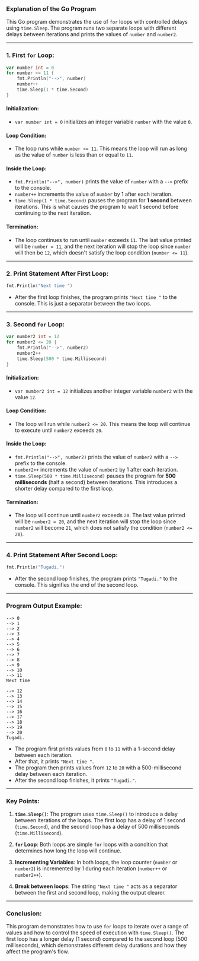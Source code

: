 ### Explanation of the Go Program

This Go program demonstrates the use of `for` loops with controlled delays using `time.Sleep`. The program runs two separate loops with different delays between iterations and prints the values of `number` and `number2`.

---

### 1. **First `for` Loop:**

```go
var number int = 0
for number <= 11 {
    fmt.Println("-->", number)
    number++
    time.Sleep(1 * time.Second)
}
```

#### **Initialization:**
- `var number int = 0` initializes an integer variable `number` with the value `0`.

#### **Loop Condition:**
- The loop runs while `number <= 11`. This means the loop will run as long as the value of `number` is less than or equal to `11`.

#### **Inside the Loop:**
- `fmt.Println("-->", number)` prints the value of `number` with a `-->` prefix to the console.
- `number++` increments the value of `number` by 1 after each iteration.
- `time.Sleep(1 * time.Second)` pauses the program for **1 second** between iterations. This is what causes the program to wait 1 second before continuing to the next iteration.

#### **Termination:**
- The loop continues to run until `number` exceeds `11`. The last value printed will be `number = 11`, and the next iteration will stop the loop since `number` will then be `12`, which doesn't satisfy the loop condition (`number <= 11`).

---

### 2. **Print Statement After First Loop:**

```go
fmt.Println("Next time ")
```

- After the first loop finishes, the program prints `"Next time "` to the console. This is just a separator between the two loops.

---

### 3. **Second `for` Loop:**

```go
var number2 int = 12
for number2 <= 20 {
    fmt.Println("-->", number2)
    number2++
    time.Sleep(500 * time.Millisecond)
}
```

#### **Initialization:**
- `var number2 int = 12` initializes another integer variable `number2` with the value `12`.

#### **Loop Condition:**
- The loop will run while `number2 <= 20`. This means the loop will continue to execute until `number2` exceeds `20`.

#### **Inside the Loop:**
- `fmt.Println("-->", number2)` prints the value of `number2` with a `-->` prefix to the console.
- `number2++` increments the value of `number2` by 1 after each iteration.
- `time.Sleep(500 * time.Millisecond)` pauses the program for **500 milliseconds** (half a second) between iterations. This introduces a shorter delay compared to the first loop.

#### **Termination:**
- The loop will continue until `number2` exceeds `20`. The last value printed will be `number2 = 20`, and the next iteration will stop the loop since `number2` will become `21`, which does not satisfy the condition (`number2 <= 20`).

---

### 4. **Print Statement After Second Loop:**

```go
fmt.Println("Tugadi.")
```

- After the second loop finishes, the program prints `"Tugadi."` to the console. This signifies the end of the second loop.

---

### **Program Output Example:**

```
--> 0
--> 1
--> 2
--> 3
--> 4
--> 5
--> 6
--> 7
--> 8
--> 9
--> 10
--> 11
Next time 

--> 12
--> 13
--> 14
--> 15
--> 16
--> 17
--> 18
--> 19
--> 20
Tugadi.
```

- The program first prints values from `0` to `11` with a 1-second delay between each iteration.
- After that, it prints `"Next time "`.
- The program then prints values from `12` to `20` with a 500-millisecond delay between each iteration.
- After the second loop finishes, it prints `"Tugadi."`.

---

### **Key Points:**

1. **`time.Sleep()`**: The program uses `time.Sleep()` to introduce a delay between iterations of the loops. The first loop has a delay of 1 second (`time.Second`), and the second loop has a delay of 500 milliseconds (`time.Millisecond`).
   
2. **`for` Loop**: Both loops are simple `for` loops with a condition that determines how long the loop will continue.
   
3. **Incrementing Variables**: In both loops, the loop counter (`number` or `number2`) is incremented by 1 during each iteration (`number++` or `number2++`).

4. **Break between loops**: The string `"Next time "` acts as a separator between the first and second loop, making the output clearer.

---

### **Conclusion:**

This program demonstrates how to use `for` loops to iterate over a range of values and how to control the speed of execution with `time.Sleep()`. The first loop has a longer delay (1 second) compared to the second loop (500 milliseconds), which demonstrates different delay durations and how they affect the program's flow.